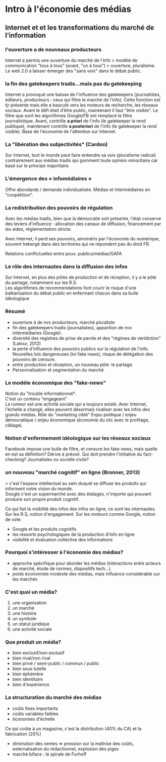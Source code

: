 # Intro à l'économie des médias

## Internet et et les transformations du marché de l’information

### l'ouverture a de nouveaux producteurs

Internet a permis une ouverture du marché de l'info &gt; modèle de communication "tous à tous" \(avant, "un à tous"\) &gt; ouverture, pluralisme. Le web 2.0 a laisser émerger des "sans voix" dans le débat public.

### la fin des gatekeepers tradis...mais pas du gatekeeping

Internet a provoqué une baisse de l'influence des gatekeepers \(journalistes, éditeurs, producteurs : ceux qui filtre le marché de l'info\). Cette fonction est tjr présente mais elle a basculé vers les moteurs de recherche, les réseaux sociaux. Avant le défi était d'être public, maintenant il faut "être visible". Le filtre que sont les algorithmes Google/FB ont remplacé le filtre journalistique. Avant, contrôle **a priori** de l'info \(le gatekeeper la rend publique\), maintenant contrôle **a posteriori** de l'info \(le gatekeeper la rend visible\). Base de l'économie de l'attention sur Internet.

### La "libération des subjectivités" \(Cardon\)

Sur Internet, tout le monde peut faire entendre sa voix \(pluralisme radical\) contrairement aux médias tradis qui gomment toute opinion minoritaire car basé sur le principe majoritaire.

### L'émergence des « infomédiaires »

Offre abondante / demande individualisée. Médias et intermédiaires en "coopétition".

### La redistribution des pouvoirs de régulation

Avec les médias tradis, bien que la démocratie soit présente, l'état conserve des leviers d'influence : allocation des canaux de diffusion, financement par les aides, réglementation stricte.

Avec Internet, il perd ses pouvoirs, amoindris par l'économie du numérique, souvent hebergé dans des territoires qui ne répondent pas du droit FR.

Relations conflictuelles entre pouv. publics/médias/GAFA

### Le rôle des internautes dans la diffusion des infos

Sur Internet, en plus des pôles de production et de réception, il y a le pôle du partage, notamment sur les R.S.  
Les algorithmes de recommendations font courir le risque d'une balkanisation du débat public en enfermant chacun dans sa bulle idéologique

### Résumé

* ouverture à de nvx producteurs, marché pluraliste
* fin des gatekeepers tradis \(journalistes\), apparition de nvx intérmédiaires \(Google\).
* diversité des registres de prise de parole et des "régimes de véridiction" \(Latour, 2012\)
* la perte d'influence des pouvoirs publics sur la régulation de l'info. Nouvelles lois dangereuses (loi fake news), risque de délégation des pouvoirs de censure.
* entre production et réception, un nouveau pôle: le partage.
* Personnalisation et segmentation du marché

### Le modèle économique des "fake-news"

Notion du "trouble informationnel".  
C'est un contenu "engageant"  
La rumeur est une activité sociale qui a toujours existé. Avec Internet, l'échelle a changé, elles peuvent désormais rivaliser avec les infos des grands médias. Rôle du "marketing ciblé"
Enjeu politique / enjeu démocratique / enjeu économique \(économie du clic avec le profilage, ciblage\).

### Notion d'enfermement idéologique sur les réseaux sociaux

Facebook impose une bulle de filtre, et censure les fake news, mais quelle en est sa définition? Dérive à prévoir. Qui doit prendre l'initiative du fact-checking? Journalistes ou société civile?

### un nouveau "marché cognitif" en ligne \(Bronner, 2013\)

= c'est l'espace intellectuel au sein duquel se diffuse les produits qui informent notre vision du monde.  
Google c'est un supermarché avec des étalages, n'importe qui pouvant produire son propre produit cognitif.

Ce qui fait la visibilité des infos des infos en ligne, ce sont les internautes. Sur les R.S, notion d'engagement. Sur les moteurs comme Google, notion de vote.

* Google et les produits cognitifs
* les ressorts psychologiques de la production d'info en ligne
* visibilité et évaluation collective des informations

### Pourquoi s'intéresser à l'économie des médias?

* approche spécifique pour aborder les médias (interactions entre acteurs de marché, étude de normes, dispositifs tech...).
* poids économiste modeste des médias, mais influence considérable sur les marchés

### C'est quoi un média?

1. une organisation
2. un marché
3. une histoire
4. un symbole
5. un statut juridique
6. une activité sociale

### Que produit un média?

* bien exclusif/non exclusif
* bien rival/non rival
* bien privé / semi-public / commun / public
* bien sous tutelle
* bien éphémère
* bien identitaire
* bien d'expérience

### La structuration du marché des médias

* coûts fixes importants
* coûts variables faibles
* économies d'échelle

Ce qui coûte à un magazine, c'est la distribution (40% du CA) et la fabrication (20%)

* diminution des ventes => pression sur la maîtrise des coûts, externalisation du rédactionnel, explosion des piges
* marché biface : la spirale de Furhoff
